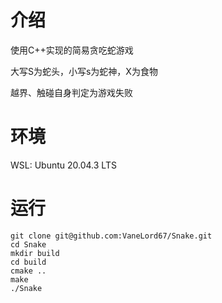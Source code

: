 # 介绍
使用C++实现的简易贪吃蛇游戏

大写S为蛇头，小写s为蛇神，X为食物

越界、触碰自身判定为游戏失败

# 环境
WSL: Ubuntu 20.04.3 LTS

# 运行
```shell
git clone git@github.com:VaneLord67/Snake.git
cd Snake
mkdir build
cd build
cmake ..
make
./Snake
```
